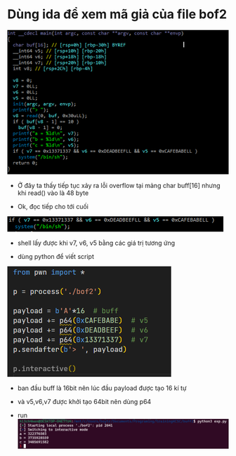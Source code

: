 # Dùng ida để xem mã giả của file bof2

![bof2-ida](bof2-ida.png)

- Ở đây ta thấy tiếp tục xảy ra lỗi overflow tại mảng char buff[16] nhưng khi read() vào là 48 byte

- Ok, đọc tiếp cho tới cuối

![shell-bof2](shell-bof2.png)

- shell lấy được khi v7, v6, v5 bằng các giá trị tương ứng

- dùng python để viết script

![exp-bof2](exp-bof2.png)

- ban đầu buff là 16bit nên lúc đầu payload được tạo 16 kí tự

- và v5,v6,v7 được khởi tạo 64bit nên dùng p64

- run
  ![run](run-exp.png)
